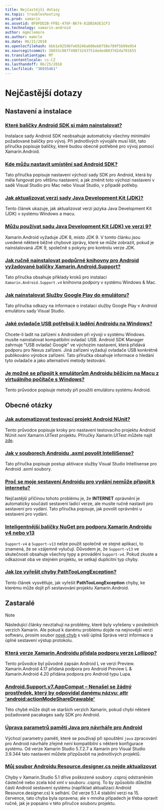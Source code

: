 ```yaml
---
title: Nejčastější dotazy
ms.topic: troubleshooting
ms.prod: xamarin
ms.assetid: 0F0FDD2B-FFB1-476F-B674-81DB3A5E1CF3
ms.technology: xamarin-android
author: mgmclemore
ms.author: mamcle
ms.date: 06/21/2018
ms.openlocfilehash: bbb1e92596fe69246a608eb0758e789f5b99e954
ms.sourcegitcommit: 26033c087f49873243751deded8037d2da701655
ms.translationtype: MT
ms.contentlocale: cs-CZ
ms.lasthandoff: 06/25/2018
ms.locfileid: "36935461"
---
```

# <a name="frequently-asked-questions"></a>Nejčastější dotazy

## <a name="installation--setup"></a>Nastavení a instalace

### <a name="which-android-sdk-packages-should-i-installinstall-android-sdk-packagesmd"></a>[Které balíčky Android SDK si mám nainstalovat?](install-android-sdk-packages.md)

Instalace sady Android SDK neobsahuje automaticky všechny minimální požadované balíčky pro vývoj. Při jednotlivých vývojáře musí lišit, tato příručka popisuje balíčky, které budou obecně potřebné pro vývoj pomocí Xamarin.Android.

### <a name="where-can-i-set-my-android-sdk-locationsandroid-sdk-locationmd"></a>[Kde můžu nastavit umístění sad Android SDK?](android-sdk-location.md)

Tato příručka popisuje nastavení výchozí sady SDK pro Android, která by měla fungovat pro většinu nastavení; a jak změnit toto výchozí nastavení v sadě Visual Studio pro Mac nebo Visual Studio, v případě potřeby.

### <a name="how-do-i-update-the-java-development-kit-jdk-versionupdate-jdkmd"></a>[Jak aktualizovat verzi sady Java Development Kit (JDK)?](update-jdk.md)

Tento článek ukazuje, jak aktualizovat verzi jazyka Java Development Kit (JDK) v systému Windows a macu.

### <a name="can-i-use-java-development-kit-jdk-version-9jdk9-errorsmd"></a>[Můžu používat sadu Java Development Kit (JDK) ve verzi 9?](jdk9-errors.md)

Xamarin.Android vyžaduje JDK 8, místo JDK 9. V tomto článku jsou uvedené některé běžné chybové zprávy, které se může zobrazit, pokud je nainstalovaná JDK 9, společně s pokyny pro kontrolu verze JDK.


### <a name="how-can-i-manually-install-the-android-support-libraries-required-by-the-xamarinandroidsupport-packagesinstall-android-support-librarymd"></a>[Jak ručně nainstalovat podpůrné knihovny pro Android vyžadované balíčky Xamarin.Android.Support?](install-android-support-library.md)

Tato příručka obsahuje příklady kroků pro instalaci `Xamarin.Android.Support.v4` knihovna podpory v systému Windows & Mac.

### <a name="how-do-i-install-google-play-services-in-an-emulatorinstall-gpsmd"></a>[Jak nainstalovat Služby Google Play do emulátoru?](install-gps.md)

Tato příručka odkazy na informace o instalaci služby Google Play v Android emulátoru sady Visual Studio.

### <a name="what-usb-drivers-do-i-need-to-debug-android-on-windowsandroid-drivers-debug-windowsmd"></a>[Jaké ovladače USB potřebuji k ladění Androidu na Windows?](android-drivers-debug-windows.md)

Chcete-li ladit na zařízení s Androidem při vývoji v systému Windows. musíte nainstalovat kompatibilní ovladač USB. Android SDK Manager zahrnuje "USB ovladač Google" ve výchozím nastavení, která přidává podporu pro Nexus zařízení.
Jiná zařízení vyžadují ovladače USB konkrétně publikováno výrobce zařízení. Tato příručka obsahuje informace o hledání tyto ovladače a jako alternativní metody testování.

### <a name="is-it-possible-to-connect-to-android-emulators-running-on-a-mac-from-a-windows-vmconnect-android-emulator-mac-windowsmd"></a>[Je možné se připojit k emulátorům Androidu běžícím na Macu z virtuálního počítače s Windows?](connect-android-emulator-mac-windows.md)

Tento průvodce popisuje metody při použití emulátoru systému Android.

## <a name="general-questions"></a>Obecné otázky

### <a name="how-do-i-automate-an-android-nunit-test-projectautomate-android-nunit-testmd"></a>[Jak automatizovat testovací projekt Android NUnit?](automate-android-nunit-test.md)

Tento průvodce popisuje kroky pro nastavení testovacího projektu Android NUnit _není_ Xamarin.UITest projektu. Příručky Xamarin.UITest můžete najít [zde](https://docs.microsoft.com/appcenter/test-cloud/preparing-for-upload/uitest).

### <a name="how-do-i-enable-intellisense-in-android-axml-filesenable-axml-intellisensemd"></a>[Jak v souborech Androidu .axml povolit IntelliSense?](enable-axml-intellisense.md)

Tato příručka popisuje postup aktivace služby Visual Studio Intellisense pro Android .axml soubory.

### <a name="why-cant-my-android-release-build-connect-to-the-internetandroid-internetmd"></a>[Proč se moje sestavení Androidu pro vydání nemůže připojit k internetu?](android-internet.md)

Nejčastější příčinou tohoto problému je, že **INTERNET** oprávnění je automaticky součástí sestavení ladicí verze, ale musíte ručně nastavit pro sestavení pro vydání. Tato příručka popisuje, jak povolit oprávnění u sestavení pro vydání.

### <a name="smarter-xamarin-android-support-v4--v13-nuget-packagesandroid-support-v4v13-librariesmd"></a>[Inteligentnější balíčky NuGet pro podporu Xamarin Androidu v4 nebo v13](android-support-v4v13-libraries.md)

`Support-v4` a `Support-v13` nelze použít společně ve stejné aplikaci, to znamená, že se vzájemně vylučují. Důvodem je, že `Support-v13` ve skutečnosti obsahuje všechny typy a provádění `Support-v4`. Pokud zkuste a odkazovat oba ve stejném projektu, se setkají duplicitní typ chyby.

### <a name="how-do-i-resolve-a-pathtoolongexception-errorpath-too-long-exceptionmd"></a>[Jak lze vyřešit chyby PathTooLongException?](path-too-long-exception.md)

Tento článek vysvětluje, jak vyřešit **PathTooLongException** chyby, ke kterému může dojít při sestavování projektu Xamarin.Android.



## <a name="deprecated"></a>Zastaralé

> [!NOTE]
> Následující články nevztahují na problémy, které byly vyřešeny v posledních verzích Xamarin. Ale pokud k danému problému dojde na nejnovější verzi softwaru, prosím soubor [nové chyb](~/cross-platform/troubleshooting/questions/howto-file-bug.md) s vaší úplná Správa verzí informace a úplné sestavení výstup protokolu.

### <a name="what-version-of-xamarinandroid-added-lollipop-supportxa-lollipopmd"></a>[Která verze Xamarin.Androidu přidala podporu verze Lollipop?](xa-lollipop.md)

Tento průvodce byl původně zapsán Android L ve verzi Preview. Xamarin.Android 4.17 přidaná podpora pro Android Preview L & Xamarin.Android 4.20 přidána podpora pro Android typu Lupa.

### <a name="androidsupportv7appcompat---no-resource-found-that-matches-the-given-name-attr-androidactionmodesharedrawablemissing-action-mode-share-drawablemd"></a>[Android.Support.v7.AppCompat – Nenašel se žádný prostředek, který by odpovídal danému názvu: attr 'android:actionModeShareDrawable'](missing-action-mode-share-drawable.md)

Této chybě může dojít ve starších verzích Xamarin, pokud chybí některé požadované pacakages sady SDK pro Android.

### <a name="adjusting-java-memory-parameters-for-the-android-designerandroid-designer-java-memorymd"></a>[Úprava parametrů paměti Java pro návrháře pro Android](android-designer-java-memory.md)

Výchozí parametry paměti, které se používají při spouštění `java` zpracování pro Android návrháře zřejmě není kompatibilní s některé konfigurace systému. Od verze Xamarin Studio 5.7.2.7 a Xamarin pro Visual Studio 3.9.344 tato nastavení můžete přizpůsobit na jednotlivých projektů.

### <a name="my-android-resourcedesignercs-file-will-not-updateresource-designer-wont-updatemd"></a>[Můj soubor Androidu Resource.designer.cs nejde aktualizovat](resource-designer-wont-update.md)

Chyby v Xamarin.Studio 5.1 dříve poškozené soubory .csproj odstraněním částečně nebo zcela kód xml v souboru .csproj. To by způsobilo důležité části Android sestavení systému (například aktualizaci Android Resource.designer.cs) k selhání. Od verze 5.1.4 stabilní verzi na 15. července, tato chyba byla opravena; ale v mnoha případech je třeba opravit ručně, jak je popsáno v této příručce souboru projektu.




